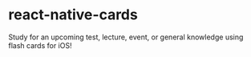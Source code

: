 # react-native-cards
Study for an upcoming test, lecture, event, or general knowledge using flash cards for iOS!
